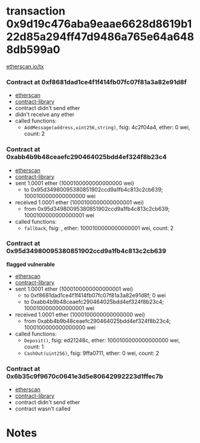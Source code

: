# transaction 0x9d19c476aba9eaae6628d8619b122d85a294ff47d9486a765e64a6488db599a0

[etherscan.io/tx](https://etherscan.io/tx/0x9d19c476aba9eaae6628d8619b122d85a294ff47d9486a765e64a6488db599a0)


### Contract at 0xf8681dad1ce4f1f414fb07fc07f81a3a82e91d8f

* [etherscan](https://etherscan.io/address/0xf8681dad1ce4f1f414fb07fc07f81a3a82e91d8f)
* [contract-library](https://contract-library.com/contracts/Ethereum/f8681dad1ce4f1f414fb07fc07f81a3a82e91d8f)
* contract didn't send ether
* didn't receive any ether
* called functions:
    * `AddMessage(address,uint256,string)`, fsig: 4c2f04a4, ether: 0 wei, count: 2


### Contract at 0xabb4b9b48ceaefc290464025bdd4ef324f8b23c4

* [etherscan](https://etherscan.io/address/0xabb4b9b48ceaefc290464025bdd4ef324f8b23c4)
* [contract-library](https://contract-library.com/contracts/Ethereum/abb4b9b48ceaefc290464025bdd4ef324f8b23c4)
* sent 1.0001 ether (1000100000000000000 wei)
    * to 0x95d34980095380851902ccd9a1fb4c813c2cb639; 1000100000000000000 wei
* received 1.0001 ether (1000100000000000001 wei)
    * from 0x95d34980095380851902ccd9a1fb4c813c2cb639; 1000100000000000001 wei
* called functions:
    * `fallback`, fsig: , ether: 1000100000000000001 wei, count: 2


### Contract at 0x95d34980095380851902ccd9a1fb4c813c2cb639

**flagged vulnerable**

* [etherscan](https://etherscan.io/address/0x95d34980095380851902ccd9a1fb4c813c2cb639)
* [contract-library](https://contract-library.com/contracts/Ethereum/95d34980095380851902ccd9a1fb4c813c2cb639)
* sent 1.0001 ether (1000100000000000001 wei)
    * to 0xf8681dad1ce4f1f414fb07fc07f81a3a82e91d8f; 0 wei
    * to 0xabb4b9b48ceaefc290464025bdd4ef324f8b23c4; 1000100000000000001 wei
* received 1.0001 ether (1000100000000000000 wei)
    * from 0xabb4b9b48ceaefc290464025bdd4ef324f8b23c4; 1000100000000000000 wei
* called functions:
    * `Deposit()`, fsig: ed21248c, ether: 1000100000000000000 wei, count: 1
    * `CashOut(uint256)`, fsig: 9ffa0711, ether: 0 wei, count: 2


### Contract at 0x6b35c9f9670c0641e3d5e80642992223d1ffec7b

* [etherscan](https://etherscan.io/address/0x6b35c9f9670c0641e3d5e80642992223d1ffec7b)
* [contract-library](https://contract-library.com/contracts/Ethereum/6b35c9f9670c0641e3d5e80642992223d1ffec7b)
* contract didn't send ether
* contract wasn't called

# Notes

